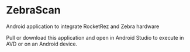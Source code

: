 # ZebraScan
Android application to integrate RocketRez and Zebra hardware

Pull or download this application and open in Android Studio to execute in AVD or on an Android device.
